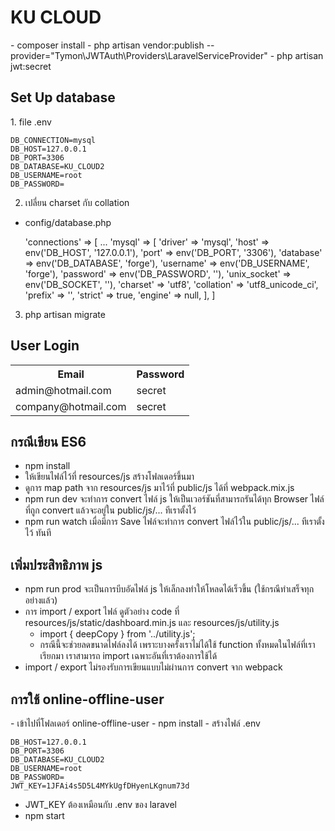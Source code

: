 <h1>KU CLOUD</h1>
- composer install
- php artisan vendor:publish --provider="Tymon\JWTAuth\Providers\LaravelServiceProvider"
- php artisan jwt:secret

<h2>Set Up database</h2>
1. file .env

    DB_CONNECTION=mysql
    DB_HOST=127.0.0.1
    DB_PORT=3306
    DB_DATABASE=KU_CLOUD2
    DB_USERNAME=root
    DB_PASSWORD=


2. เปลี่ยน charset กับ collation
- config/database.php

     'connections' => [
         ...
         'mysql' => [
                'driver' => 'mysql',
                'host' => env('DB_HOST', '127.0.0.1'),
                'port' => env('DB_PORT', '3306'),
                'database' => env('DB_DATABASE', 'forge'),
                'username' => env('DB_USERNAME', 'forge'),
                'password' => env('DB_PASSWORD', ''),
                'unix_socket' => env('DB_SOCKET', ''),
                'charset' => 'utf8',
                'collation' => 'utf8_unicode_ci',
                'prefix' => '',
                'strict' => true,
                'engine' => null,
            ],
     ]

3. php artisan migrate

<h2>User Login</h2>
<table>
    <tr>
        <th>Email</th>
        <th>Password</th>   
    </tr>
    <tr>
        <td>admin@hotmail.com</td>
        <td>secret</td>
    </tr>
    <tr>
        <td>company@hotmail.com</td>
        <td>secret</td>
    </tr>
</table>

<h2>กรณีเขียน ES6</h2>
<ul>
    <li>npm install</li>
    <li>ให้เขียนไฟล์ไว้ที่ resources/js สร้างโฟลเดอร์ขึ้นมา</li>
    <li>ดูการ map path จาก resources/js มาไว้ที่ public/js ได้ที่ webpack.mix.js</li>
    <li>npm run dev จะทำการ convert ไฟล์ js ให้เป็นเวอร์ชันที่สามารถรันได้ทุก Browser ไฟล์ที่ถูก convert แล้วจะอยู่ใน public/js/... ทีเราตั้งไว้</li>
    <li>npm run watch เมื่อมีการ Save ไฟล์จะทำการ convert ไฟล์ไว้ใน public/js/... ทีเราตั้งไว้ ทันที</li>    
</ul>

<h2>เพิ่มประสิทธิภาพ js</h2>

<ul>
<li>npm run prod จะเป็นการบีบอัดไฟล์ js ให้เล็กลงทำให้โหลดได้เร็วขึ้น (ใช้กรณีทำเสร็จทุกอย่างแล้ว)</li>
<li>
    การ import / export ไฟล์ ดูตัวอย่าง code ที่ resources/js/static/dashboard.min.js และ resources/js/utility.js
    <ul>
        <li>import { deepCopy } from '../utility.js';</li>
        <li>กรณีนี้จะช่วยลดขนาดไฟล์ลงได้ เพราะบางครั้งเราไม่ได้ใช้ function ทั้งหมดในไฟล์ที่เราเรียกมา เราสามารถ import เฉพาะอันที่เราต้องการใช้ได้</li>
    </ul>
</li>
<li>import / export ไม่รองรับการเขียนแบบไม่ผ่านการ convert จาก webpack</li>
</ul>

<h2>การใช้ online-offline-user</h2> 
- เข้าไปที่โฟลเดอร์ online-offline-user 
- npm install
- สร้างไฟล์ .env

    DB_HOST=127.0.0.1
    DB_PORT=3306
    DB_DATABASE=KU_CLOUD2
    DB_USERNAME=root
    DB_PASSWORD=
    JWT_KEY=1JFAi4s5D5L4MYkUgfDHyenLKgnum73d

- JWT_KEY ต้องเหมือนกับ .env ของ laravel
- npm start